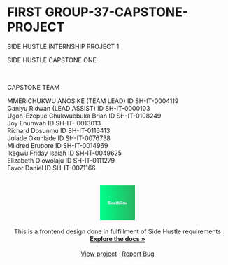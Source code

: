 # FIRST GROUP-37-CAPSTONE-PROJECT
SIDE HUSTLE INTERNSHIP PROJECT 1

SIDE HUSTLE CAPSTONE ONE

<br />

CAPSTONE TEAM

MMERICHUKWU ANOSIKE (TEAM LEAD) ID SH-IT-0004119
<br />
Ganiyu Ridwan (LEAD ASSIST) ID SH-IT-0000103
<br />
Ugoh-Ezepue Chukwuebuka Brian ID SH-IT-0108249
<br />
Joy Enunwah ID SH-IT- 0013013
<br />
Richard Dosunmu ID SH-IT-0116413
<br />
Jolade Okunlade ID SH-IT-0076738
<br />
Mildred Erubore ID SH-IT-0014969
<br />
Ikegwu Friday Isaiah ID SH-IT-0049625
<br />
Elizabeth Olowolaju ID SH-IT-0111279
<br />
Favor Daniel ID SH-IT-0071166
<br />

<br />

<div align="center">
  <a href="https://github.com/SIDE-HUSTLE-GROUP-37-HTML-CSS-JS-TRACK/GROUP-37-FIRST-CAPSTONE-MAIN-">
    <img src="images/logo green.jpg" alt="Logo" width="80" height="80">
  </a>

  <p align="center">
    This is a frontend design done in fulfillment of Side Hustle requirements
    <br />
    <a href="https://github.com/SIDE-HUSTLE-GROUP-37-HTML-CSS-JS-TRACK/GROUP-37-FIRST-CAPSTONE-MAIN-"><strong>Explore the docs »</strong></a>
    <br />
    <br />
    <a href="https://side-hustle-group-37-html-css-js-track.github.io/GROUP-37-FIRST-CAPSTONE-MAIN-/">View project</a>
    ·
    <a href="https://github.com/SIDE-HUSTLE-GROUP-37-HTML-CSS-JS-TRACK/GROUP-37-FIRST-CAPSTONE-MAIN-/issues">Report Bug</a>
  </p>

</div>
